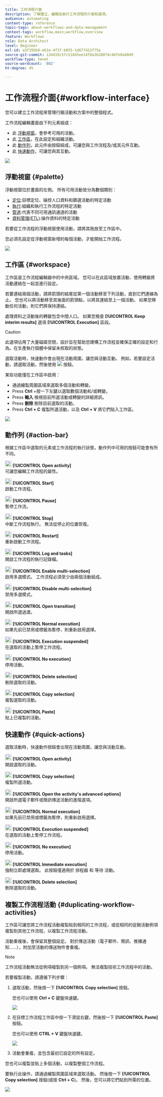 ```yaml
---
title: 工作流程介面
description: 了解建立、編輯及執行工作流程的介面和選項。
audience: automating
content-type: reference
topic-tags: about-workflows-and-data-management
context-tags: workflow,main;workflow,overview
feature: Workflows
role: Data Architect
level: Beginner
exl-id: a3f35bb9-e61e-4f3f-b855-1d677422f75a
source-git-commit: 13d419c5fc51845ee14f8a3b288f4c467e0a60d9
workflow-type: tm+mt
source-wordcount: '802'
ht-degree: 4%

---
```


# 工作流程介面{#workflow-interface}

您可以建立工作流程來管理行銷活動和方案中的整個程式。

工作流程編輯畫面由下列元素組成：

* 此 [浮動視窗](#palette)，會參考可用的活動。
* 此 [工作區](#workspace)，在此設定和組織活動。
* 此 [動作列](#action-bar)，此元件由按鈕組成，可讓您與工作流程及/或其元件互動。
* 此 [快速動作](#quick-actions)，可讓您與其互動。

![](assets/wkf_overview.png)

## 浮動視窗 {#palette}

浮動視窗位於畫面的左側。 所有可用活動皆分為數個類別：

* [定位](../../automating/using/about-targeting-activities.md):目標定位、操控人口資料和篩選活動的特定活動
* [執行](../../automating/using/about-execution-activities.md):組織和執行工作流程的特定活動
* [管道](../../automating/using/about-channel-activities.md):代表不同可用通訊通道的活動
* [資料管理(ETL)](../../automating/using/about-data-management-activities.md):操作資料的特定活動

若要從工作流程的浮動視窗使用活動，請將其拖放至工作區中。

您必須先設定從浮動視窗新增的每個活動，才能開始工作流程。

![](assets/workflow_palette.png)

## 工作區 {#workspace}

工作區是工作流程編輯器中的中央區域。 您可以在此區域放置活動、使用轉變將活動連結在一起並進行設定。

若要連結兩個活動，請將箭頭的結尾從第一個活動移至下列活動，直到它們連線為止。 您也可以將活動移至其後面的箭頭點，以將其連結至上一個活動。 如果您移動任何活動，則它們將保持連結。

處理資料之活動後的轉變包含中間人口。 如果您檢查 **[!UICONTROL Keep interim results]** 選項 **[!UICONTROL Execution]** 區段。

>[!CAUTION]
>
>此選項佔用了大量磁碟空間，設計旨在幫助您建構工作流程並確保正確的設定和行為。在生產執行個體中保留未核取的狀態。


選取活動時，快速動作會出現在活動周圍，讓您與活動互動。 例如，若要設定活動，請選取活動，然後使用 ![](assets/edit_darkgrey-24px_table.png) 按鈕。

某些功能僅在工作區中啟用：

* 通過繪製周圍區域來選取多個活動和轉變。
* Press **Ctrl** +按一下左鍵以選取數個活動和/或轉變。
* Press **輸入** 檢視目前所選活動或轉變的詳細資訊。
* Press **刪除** 刪除目前選取的活動。
* Press **Ctrl + C** 複製所選活動，以及 **Ctrl + V** 將它們貼入工作區。

![](assets/workflow_workspace.png)

## 動作列 {#action-bar}

根據工作區中選取的元素或工作流程的執行狀態，動作列中可用的按鈕可能會有所不同。

<img height="21px" src="assets/edit_darkgrey-24px.png" /> **[!UICONTROL Open activity]**<br/>可讓您編輯工作流程的屬性。

<img height="21px" src="assets/play_darkgrey-24px_table.png" /> **[!UICONTROL Start]**<br/>啟動工作流程。

<img height="21px" src="assets/pause_darkgrey-24px_table.png" /> **[!UICONTROL Pause]**<br/>暫停工作流。

<img height="21px" src="assets/stop_darkgrey-24px_table.png" /> **[!UICONTROL Stop]**<br/>中斷工作流程執行。 無法從停止的位置恢復。

<img height="21px" src="assets/pauseplay_darkgrey-24px_table.png" /> **[!UICONTROL Restart]**<br/>重新啟動工作流程。

<img height="21px" src="assets/printpreview_darkgrey-24px_table.png" /> **[!UICONTROL Log and tasks]**<br/>開啟工作流程的執行記錄檔。

<img height="21px" src="assets/checkcircle_darkgrey-24px_table.png" /> **[!UICONTROL Enable multi-selection]**<br/>啟用多選模式。 工作流程必須至少由兩個活動組成。

<img height="21px" src="assets/closecircle_darkgrey-24px_table.png" /> **[!UICONTROL Disable multi-selection]**<br/>禁用多選模式。<br />

<img height="21px" src="assets/targeted.png" /> **[!UICONTROL Open transition]**<br/>開啟所選過渡。<br />

<img height="21px" src="assets/check_darkgrey-24px_table.png" />  **[!UICONTROL Normal execution]**<br/>如果先前已禁用或標籤為暫停，則重新啟用選擇。<br />

<img height="21px" src="assets/check_pause_darkgrey-24px_table.png" /> **[!UICONTROL Execution suspended]**<br/>在選取的活動上暫停工作流程。<br />

<img height="21px" src="assets/checkdisable.png" /> **[!UICONTROL No execution]**<br/>停用活動。<br />

<img height="21px" src="assets/delete_darkgrey-24px_table.png" /> **[!UICONTROL Delete selection]**<br/>刪除選取的活動。<br />

<img height="21px" src="assets/copy_24px.png" /> **[!UICONTROL Copy selection]**<br/>複製選取的活動。

<img height="21px" src="assets/paste_24px.png" /> **[!UICONTROL Paste]**<br/>貼上已複製的活動。

## 快速動作 {#quick-actions}

選取活動時，快速動作按鈕會出現在活動周圍，讓您與活動互動。

<img height="21px" src="assets/edit_darkgrey-24px.png" /> **[!UICONTROL Open activity]**<br/>開啟選取的活動。

<img height="21px" src="assets/copy_24px.png" /> **[!UICONTROL Copy selection]**<br/>複製所選活動。

<img height="21px" src="assets/wkf_dlv_act_params_icon.png" /> **[!UICONTROL Open the activity's advanced options]**<br/>開啟所選電子郵件或簡訊傳送活動的進階選項。

<img height="21px" src="assets/check_darkgrey-24px_table.png" /> **[!UICONTROL Normal execution]**<br/>如果先前已禁用或標籤為暫停，則重新啟用選擇。

<img height="21px" src="assets/check_pause_darkgrey-24px_table.png" /> **[!UICONTROL Execution suspended]**<br/>在選取的活動上暫停工作流程。

<img height="21px" src="assets/checkdisable.png" /> **[!UICONTROL No execution]**<br/>停用活動。

<img height="21px" src="assets/pending_darkgrey-24px_table.png" /> **[!UICONTROL Immediate execution]**<br/>強制立即處理選取。 此按鈕僅適用於 <span class="uicontrol">排程器</span> 和 <span class="uicontrol">等待</span> 活動。

<img height="21px" src="assets/delete_darkgrey-24px_table.png" /> **[!UICONTROL Delete selection]**<br/>刪除選取的活動。

## 複製工作流程活動 {#duplicating-workflow-activities}

工作區可讓您將工作流程活動複製貼到相同的工作流程，或從相同的促銷活動例項複製到其他工作流程，以複製工作流程活動。

活動重複後，會保留其整個設定。 對於傳送活動（電子郵件、簡訊、推播通知……），附加至活動的傳送物件會重複。

>[!NOTE]
>
>工作流程活動無法從例項複製到另一個例項。 無法複製技術工作流程中的活動。

若要複製活動，請遵循下列步驟：

1. 選取活動，然後按一下 **[!UICONTROL Copy selection]** 按鈕。

   您也可以使用 **Ctrl + C** 鍵盤快速鍵。

   ![](assets/wkf_copypaste1.png)

1. 在目標工作流程工作區中按一下滑鼠右鍵，然後按一下 **[!UICONTROL Paste]** 按鈕。

   您也可以使用 **CTRL + V** 鍵盤快速鍵。

   ![](assets/wkf_copypaste2.png)

1. 活動會重複，並包含最初已設定的所有設定。

您也可以複製並貼上多個活動，以複製整個工作流程。

要執行此操作，請通過繪製周圍區域來選取活動。 然後按一下 **[!UICONTROL Copy selection]** 按鈕(或按 **Ctrl + C**)。 然後，您可以將它們貼到所需的位置。

![](assets/wkf_copypaste3.png)
